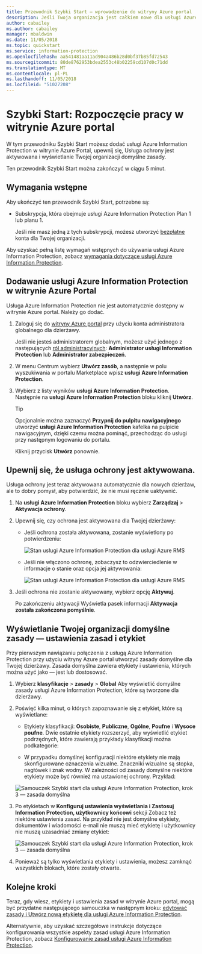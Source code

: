 ```yaml
---
title: Przewodnik Szybki Start — wprowadzenie do witryny Azure portal
description: Jeśli Twoja organizacja jest całkiem nowe dla usługi Azure Information Protection, zacznij tutaj dodać usługę do witryny Azure portal, upewnij się, Usługa ochrony jest aktywowana i wyświetlić zasady.
author: cabailey
ms.author: cabailey
manager: mbaldwin
ms.date: 11/05/2018
ms.topic: quickstart
ms.service: information-protection
ms.openlocfilehash: aa541481aa11ad904a486b28d0bf37b85fd72543
ms.sourcegitcommit: 80de8762953bdea2553c48b02259cd107d0c71dd
ms.translationtype: MT
ms.contentlocale: pl-PL
ms.lasthandoff: 11/05/2018
ms.locfileid: "51027208"
---
```

# <a name="quickstart-get-started-in-the-azure-portal"></a>Szybki Start: Rozpoczęcie pracy w witrynie Azure portal

W tym przewodniku Szybki Start możesz dodać usługi Azure Information Protection w witrynie Azure Portal, upewnij się, Usługa ochrony jest aktywowana i wyświetlanie Twojej organizacji domyślne zasady. 

Ten przewodnik Szybki Start można zakończyć w ciągu 5 minut.

## <a name="prerequisites"></a>Wymagania wstępne

Aby ukończyć ten przewodnik Szybki Start, potrzebne są:

- Subskrypcja, która obejmuje usługi Azure Information Protection Plan 1 lub planu 1.
    
    Jeśli nie masz jedną z tych subskrypcji, możesz utworzyć [bezpłatne](https://portal.office.com/Signup/Signup.aspx?OfferId=87dd2714-d452-48a0-a809-d2f58c4f68b7) konta dla Twojej organizacji.

Aby uzyskać pełną listę wymagań wstępnych do używania usługi Azure Information Protection, zobacz [wymagania dotyczące usługi Azure Information Protection](requirements.md).

## <a name="add-azure-information-protection-to-the-azure-portal"></a>Dodawanie usługi Azure Information Protection w witrynie Azure Portal

Usługa Azure Information Protection nie jest automatycznie dostępny w witrynie Azure portal. Należy go dodać.

1. Zaloguj się do [witryny Azure portal](https://portal.azure.com) przy użyciu konta administratora globalnego dla dzierżawy. 
    
    Jeśli nie jesteś administratorem globalnym, możesz użyć jednego z następujących [ról administracyjnych](/azure/active-directory/active-directory-assign-admin-roles-azure-portal): **Administrator usługi Information Protection** lub **Administrator zabezpieczeń**.

2. W menu Centrum wybierz **Utwórz zasób**, a następnie w polu wyszukiwania w portalu Marketplace wpisz **usługi Azure Information Protection**. 
    
3. Wybierz z listy wyników **usługi Azure Information Protection**. Następnie na **usługi Azure Information Protection** bloku kliknij **Utwórz**.
    
    > [!TIP] 
    > Opcjonalnie można zaznaczyć **Przypnij do pulpitu nawigacyjnego** utworzyć **usługi Azure Information Protection** kafelka na pulpicie nawigacyjnym, dzięki czemu można pominąć, przechodząc do usługi przy następnym logowaniu do portalu.
    
    Kliknij przycisk **Utwórz** ponownie.

## <a name="confirm-the-protection-service-is-activated"></a>Upewnij się, że usługa ochrony jest aktywowana.

Usługa ochrony jest teraz aktywowana automatycznie dla nowych dzierżaw, ale to dobry pomysł, aby potwierdzić, że nie musi ręcznie uaktywnić. 

1. Na **usługi Azure Information Protection** bloku wybierz **Zarządzaj** > **Aktywacja ochrony**.

2. Upewnij się, czy ochrona jest aktywowana dla Twojej dzierżawy: 
    
    - Jeśli ochrona została aktywowana, zostanie wyświetlony po potwierdzeniu:
        
        ![Stan usługi Azure Information Protection dla usługi Azure RMS](./media/info-protect-azurerms-activated.png)
        
    - Jeśli nie włączono ochronę, zobaczysz to odzwierciedlenie w informacje o stanie oraz opcja jej aktywowania:
        
        ![Stan usługi Azure Information Protection dla usługi Azure RMS](./media/info-protect-azurerms-deactivated.png)

3. Jeśli ochrona nie zostanie aktywowany, wybierz opcję **Aktywuj**. 

    Po zakończeniu aktywacji Wyświetla pasek informacji **Aktywacja została zakończona pomyślnie**.

## <a name="view-your-organizations-default-policy---labels-and-policy-settings"></a>Wyświetlanie Twojej organizacji domyślne zasady — ustawienia zasad i etykiet

Przy pierwszym nawiązaniu połączenia z usługą Azure Information Protection przy użyciu witryny Azure portal utworzyć zasady domyślne dla Twojej dzierżawy. Zasada domyślna zawiera etykiety i ustawienia, których można użyć jako — jest lub dostosować.

1. Wybierz **klasyfikacje** > **zasady** > **Global** Aby wyświetlić domyślne zasady usługi Azure Information Protection, które są tworzone dla dzierżawy.
    
2. Poświęć kilka minut, o których zapoznawanie się z etykiet, które są wyświetlane:
    
    - Etykiety klasyfikacji: **Osobiste**, **Publiczne**, **Ogólne**, **Poufne** i **Wysoce poufne**. Dwie ostatnie etykiety rozszerzyć, aby wyświetlić etykiet podrzędnych, które zawierają przykłady klasyfikacji można podkategorie:
    
    - W przypadku domyślnej konfiguracji niektóre etykiety nie mają skonfigurowane oznaczenia wizualne. Znaczniki wizualne są stopka, nagłówek i znak wodny. W zależności od zasady domyślne niektóre etykiety może być również ma ustawionej ochrony. Przykład: 
    
    ![Samouczek Szybki start dla usługi Azure Information Protection, krok 3 — zasada domyślna](./media/info-protect-policy-default-labelsv2.png)
    
3. Po etykietach w **Konfiguruj ustawienia wyświetlania i Zastosuj Information Protection, użytkownicy końcowi** sekcji Zobacz też niektóre ustawienia zasad. Na przykład nie jest domyślne etykiety, dokumentów i wiadomości e-mail nie muszą mieć etykietę i użytkownicy nie muszą uzasadniać zmiany etykiet:
    
    ![Samouczek Szybki start dla usługi Azure Information Protection, krok 3 — zasada domyślna](./media/info-protect-policy-default-settings.png) 

4. Ponieważ są tylko wyświetlania etykiety i ustawienia, możesz zamknąć wszystkich blokach, które zostały otwarte.

## <a name="next-steps"></a>Kolejne kroki

Teraz, gdy wiesz, etykiety i ustawienia zasad w witrynie Azure portal, mogą być przydatne następującego samouczka w następnym kroku: [edytować zasady i Utwórz nową etykietę dla usługi Azure Information Protection](infoprotect-quick-start-tutorial.md).

Alternatywnie, aby uzyskać szczegółowe instrukcje dotyczące konfigurowania wszystkie aspekty zasad usługi Azure Information Protection, zobacz [Konfigurowanie zasad usługi Azure Information Protection](configure-policy.md).
